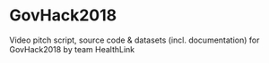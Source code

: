 # GovHack2018
Video pitch script, source code &amp; datasets (incl. documentation) for GovHack2018 by team HealthLink
